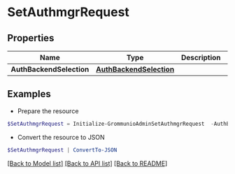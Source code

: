 # SetAuthmgrRequest
## Properties

Name | Type | Description | Notes
------------ | ------------- | ------------- | -------------
**AuthBackendSelection** | [**AuthBackendSelection**](AuthBackendSelection.md) |  | [optional] 

## Examples

- Prepare the resource
```powershell
$SetAuthmgrRequest = Initialize-GrommunioAdminSetAuthmgrRequest  -AuthBackendSelection null
```

- Convert the resource to JSON
```powershell
$SetAuthmgrRequest | ConvertTo-JSON
```

[[Back to Model list]](../README.md#documentation-for-models) [[Back to API list]](../README.md#documentation-for-api-endpoints) [[Back to README]](../README.md)

